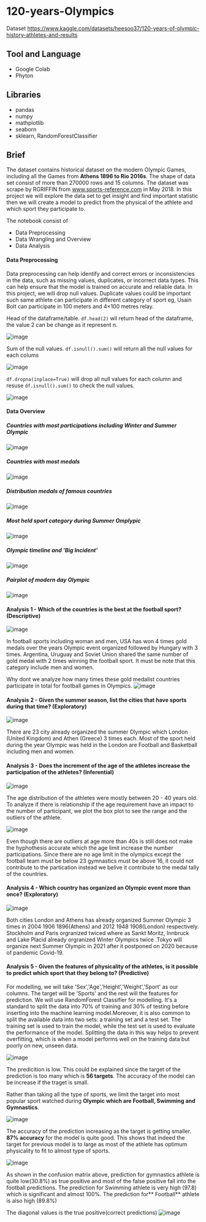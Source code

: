 # 120-years-Olympics

Dataset https://www.kaggle.com/datasets/heesoo37/120-years-of-olympic-history-athletes-and-results

## Tool and Language
* Google Colab
* Phyton

## Libraries
* pandas
* numpy
* mathplotlib
* seaborn
* sklearn, RandomForestClassifier

## Brief
The dataset contains historical dataset on the modern Olympic Games, including all the Games from __Athens 1896 to Rio 2016s__. The shape of data set consist of more than 270000 rows and 15 columns. The dataset was scrape by RGRIFFIN from www.sports-reference.com in May 2018. In this project we will explore the data set to get insight and find important statistic then we will create a model to predict from the physical of the athlete and which sport they participate to.

The notebook consist of
* Data Preprocessing
* Data Wrangling and Overview
* Data Analysis

#### Data Preprocessing
Data preprocessing can help identify and correct errors or inconsistencies in the data, such as missing values, duplicates, or incorrect data types. This can help ensure that the model is trained on accurate and reliable data. In this project, we will drop null values. Duplicate values could be important such same athlete can participate in different category of sport eg, Usain Bolt can participate in 100 meters and 4×100 metres relay.

Head of the dataframe/table. `df.head(2)` wil return head of the dataframe, the value 2 can be change as it represent n.

![image](https://user-images.githubusercontent.com/55817845/209832625-02a30403-087b-4d67-a2f0-18beaef90d22.png)

Sum of the null values. `df.isnull().sum()` will return all the null values for each colums

![image](https://user-images.githubusercontent.com/55817845/209833191-38c58c25-14b0-41e8-b184-f9843d1435af.png)

`df.dropna(inplace=True)` will drop all null values for each column and resuse `df.isnull().sum()` to check the null values.

![image](https://user-images.githubusercontent.com/55817845/209833793-97148d91-318b-4552-b297-8cd12d73cf89.png)

#### Data Overview
##### Countries with most participations including Winter and Summer Olympic

![image](https://user-images.githubusercontent.com/55817845/209835507-051c919c-bb2b-4f4d-97ed-3c40c44cefd7.png)

##### Countries with most medals
![image](https://user-images.githubusercontent.com/55817845/209835879-10f95c0d-08a2-4211-9e6d-ba9cb767898c.png)

##### Distribution medals of famous countries
![image](https://user-images.githubusercontent.com/55817845/209842783-4f32bc47-d2bf-4674-bdc9-33ae85303269.png)

##### Most held sport category during Summer Omplypic
![image](https://user-images.githubusercontent.com/55817845/209842928-ce0ff6bb-0a46-4e4d-a06f-2a2ef8c122a7.png)

##### Olympic timeline and 'Big Incident'
![image](https://user-images.githubusercontent.com/55817845/209843123-13e133c0-ca8a-4955-a15c-c34e99e6ee71.png)

##### Pairplot of modern day Olympic
![image](https://user-images.githubusercontent.com/55817845/209843548-6178be64-2b81-47df-a2fb-8fa502ad8d7a.png)


#### Analysis 1 - Which of the countries is the best at the football sport? (Descriptive)
![image](https://user-images.githubusercontent.com/55817845/209844171-3cba4435-ec86-4d9c-99d5-9a70758e5ffd.png)

In football sports including woman and men, USA has won 4 times gold medals over the years Olympic event organized followed by Hungary with 3 times. Argentina, Uruguay and Soviet Union shared the same number of gold medal with 2 times winning the football sport. It must be note that this category include men and women.

Why dont we analyze how many times these gold medalist countries participate in total for football games in Olympics.
![image](https://user-images.githubusercontent.com/55817845/209844370-179cb295-88fd-489d-9394-59e0bb8904ef.png)

#### Analysis 2 - Given the summer season, list the cities that have sports during that time? (Exploratory)
![image](https://user-images.githubusercontent.com/55817845/209844465-a823124d-a8f7-4c53-bed4-bf6059cd7d72.png)

There are 23 city already organized the summer Olympic which London (United Kingdom) and Athen (Greece) 3 times each. Most of the sport held during the year Olympic was held in the London are Football and Basketball including men and women.

#### Analysis 3 - Does the increment of the age of the athletes increase the participation of the athletes? (Inferential)
![image](https://user-images.githubusercontent.com/55817845/209845142-421b977d-b6b2-4afd-9d92-64af8f753090.png)

The age distribution of the athletes were mostly between 20 - 40 years old. To analyze if there is relationship if the age requirement have an impact to the number of participant, we plot the box plot to see the range and the outliers of the athlete.

![image](https://user-images.githubusercontent.com/55817845/209845409-9aa31c28-0e80-4ce9-8015-2bf333249100.png)

Even though there are outliers at age more than 40s is still does not make the hyphothesis accurate which the age limit increase the number participations. Since there are no age limit in the olympics except the football team must be below 23 gymnastics must be above 16, it could not contribute to the partication instead we belive it contribute to the medal tally of the countries.

#### Analysis 4 - Which country has organized an Olympic event more than once? (Exploratory)
![image](https://user-images.githubusercontent.com/55817845/209847212-45ff2ca6-f0aa-43a0-a40d-416277805883.png)

Both cities London and Athens has already organized Summer Olympic 3 times in 2004 1906 1896(Athens) and 2012 1948 1908(London) respectively. Stockholm and Paris orgranized twiced where as Sankt Moritz, Innbruck and Lake Placid already orgranized Winter Olympics twice .Tokyo will organize next Summer Olympic in 2021 after it postponed on 2020 because of pandemic Covid-19.

#### Analysis 5 - Given the features of physicality of the athletes, is it possible to predict which sport that they belong to? (Predictive)
For modelling, we will take 'Sex','Age','Height','Weight','Sport' as our columns. The target will be 'Sports' and the rest will the features for prediction. We will use RandomForest Classifier for modelling.
It's a standard to split  the data into 70% of training and 30% of testing before inserting into the machine learning model.Moreover, it is also common to split the available data into two sets: a training set and a test set. The training set is used to train the model, while the test set is used to evaluate the performance of the model. Splitting the data in this way helps to prevent overfitting, which is when a model performs well on the training data but poorly on new, unseen data.

![image](https://user-images.githubusercontent.com/55817845/209848947-414f3941-832b-447b-93ec-fb90fbdb8f21.png)

The predicition is low. This could be explained since the target of the prediction is too many which is __56 targets__. The accuracy of the model can be increase if the traget is small.

Rather than taking all the type of sports, we limit the target into most popular sport watched during __Olympic which are Football, Swimming and Gymnastics__.

![image](https://user-images.githubusercontent.com/55817845/209849089-76cd9d12-600c-459e-b356-32c5733d5001.png)

The accuracy of the prediction increasing as the target is getting smaller. __87% accuracy__ for the model is quite good. This shows that indeed the target for previous model is to large as most of the athlete has optimum physicality to fit to almost type of sports.

![image](https://user-images.githubusercontent.com/55817845/209849166-f66ecc7c-1c0d-4455-a1c5-10686f1fd584.png)

As shown in the confusion matrix above, prediction for gymnastics athlete is quite low(30.8%) as true positive and most of the false positive fall into the football predictions. The prediction for Swimming athlete is very high (97.8) which is significant and almost 100%. The prediction for** Football** athlete is also high (89.8%)

The diagonal values is the true positive(correct predictions)
![image](https://user-images.githubusercontent.com/55817845/209849194-7b8c8742-4820-4a78-a642-25a0205c741b.png)
